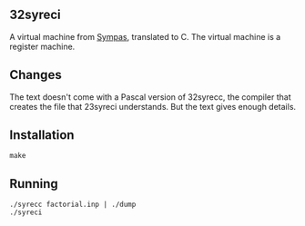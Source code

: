 32syreci
--------

A virtual machine from [Sympas](https://github.com/nickelsworth/sympas/blob/master/text/14-symbol-table-and-recursion.org), translated to C. The virtual
machine is a register machine.

Changes
-------

The text doesn't come with a Pascal version of 32syrecc, the compiler that
creates the file that 23syreci understands. But the text gives enough details.

Installation
------------

    make

Running
-------

    ./syrecc factorial.inp | ./dump
    ./syreci
